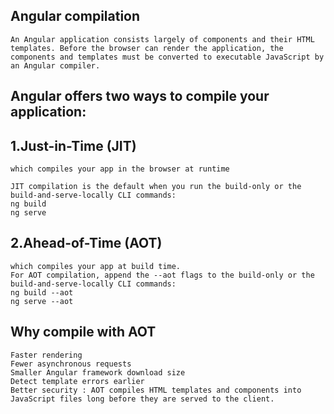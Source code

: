 ## Angular compilation
    An Angular application consists largely of components and their HTML templates. Before the browser can render the application, the components and templates must be converted to executable JavaScript by an Angular compiler.

## Angular offers two ways to compile your application:

## 1.Just-in-Time (JIT) 
    which compiles your app in the browser at runtime

    JIT compilation is the default when you run the build-only or the build-and-serve-locally CLI commands:
    ng build
    ng serve
## 2.Ahead-of-Time (AOT)
    which compiles your app at build time.
    For AOT compilation, append the --aot flags to the build-only or the build-and-serve-locally CLI commands:
    ng build --aot
    ng serve --aot

## Why compile with AOT
    Faster rendering
    Fewer asynchronous requests
    Smaller Angular framework download size
    Detect template errors earlier
    Better security : AOT compiles HTML templates and components into JavaScript files long before they are served to the client. 




